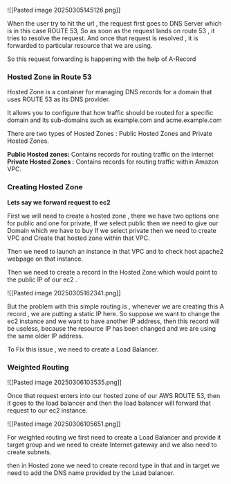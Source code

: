 	
![[Pasted image 20250305145126.png]]


When the user try to hit the url , the request first goes to DNS Server which is in this case ROUTE 53, So as soon as the request lands on route 53 , it tries to resolve the request. 
And once that request is resolved , it is forwarded to particular resource that we are using. 

So this request forwarding is happening with the help of A-Record 




### Hosted Zone in Route 53

Hosted Zone is a container for managing DNS records for a domain that uses ROUTE 53 as its DNS provider. 

It allows you to configure that how traffic should be routed for a specific domain and its sub-domains such as example.com and acme.example.com

There are two types of Hosted Zones : Public Hosted Zones and Private Hosted Zones. 

**Public Hosted zones:**  Contains records for routing traffic on the internet 
**Private Hosted Zones :**  Contains records for routing traffic within Amazon VPC. 




### Creating Hosted Zone
**Lets say we forward request to ec2** 

First we will need to create a hosted zone , 
there we have two options one for public and one for private, 
If we select public then we need to give our Domain which we have to buy
If we select private then we need to create VPC and Create that hosted zone within that VPC. 

Then we need to launch an instance in that VPC  and to check host apache2 webpage on that instance. 

Then we need to create a record in the Hosted Zone which would point to the public IP of our ec2 . 


![[Pasted image 20250305162341.png]]



But the problem with this simple routing is , whenever we are creating this A record , we are putting a static IP here.  So suppose we want to change the ec2 instance and we want to have another IP address, then this record will be useless, because the resource IP has been changed and we are using the same older IP address. 

To Fix this issue , we need to create a Load Balancer.



### Weighted Routing

![[Pasted image 20250306103535.png]]



Once that request enters into our hosted zone of our AWS ROUTE 53, then it goes to the load balancer and then the load balancer will forward that request to our ec2 instance. 



![[Pasted image 20250306105651.png]]


For weighted routing we first need to create a Load Balancer and provide it target group and we need to create Internet gateway and we also need to create subnets. 

then in Hosted zone we need to create record type in that and in target we need to add the DNS name provided by the Load balancer. 